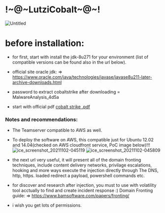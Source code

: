 # !~@~LutziCobalt~@~!

![Untitled](https://user-images.githubusercontent.com/45577616/137908075-804e8916-f796-4c84-be2a-b7ca8acdb86c.png)

# before installation:

 * for first, start with install the jdk-8u271 for your environment (list of compatible versions can be found also in the url below).

 * official site oracle jdk: => https://www.oracle.com/java/technologies/javase/javase8u211-later-archive-downloads.html

 * password to extract cobaltstrike after downloading = MalwareAnalysis_4d5a
 
* start with official pdf [cobalt strike .pdf](https://github.com/LutziGoz/-Lutzi_Goz_Softwares-Tools_Rare-useful-/files/7373219/cobalt.strike.pdf)

### Notes and recommendations:
* The Teamserver compatible to AWS as well.
* To deploy the software on AWS, this compatible just for Ubuntu 12.02 and 14.04(checked on AWS cloudfront service, PoC image below)!!!
![ice_screenshot_20211102-045119](https://user-images.githubusercontent.com/45577616/139780233-445352ae-1ebf-4864-8e1a-57020d14f4f7.png)
![ice_screenshot_20211102-045809](https://user-images.githubusercontent.com/45577616/139780239-3954ecaa-9a44-4238-b9ea-2906e8fa8136.png)

* the next url very useful, it will present all of the domain fronting techniques, include content delivery networks, privilage escalations, hooking and more ways execute the injection directly through The DNS, http, https.
loaded redirect a payload, powershell commands etc. 
* for discover and research after injection, you must to use with volatility tool acctually to find and create incident response :)
Domain Fronting guide: => https://www.bamsoftware.com/papers/fronting/
* i wish you get lots of permissions.
